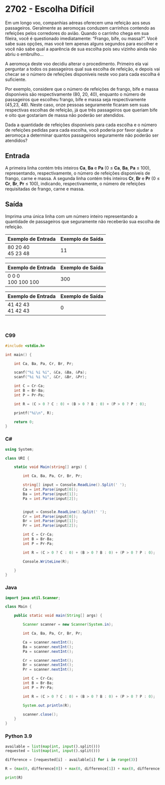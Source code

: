 # 2702 - Escolha Difícil

Em um longo voo, companhias aéreas oferecem uma refeição aos seus passageiros. Geralmente as aeromoças conduzem carrinhos contendo as refeições pelos corredores do avião. Quando o carrinho chega em sua fileira, você é questionado imediatamente: “Frango, bife, ou massa?”. Você sabe suas opções, mas você tem apenas alguns segundos para escolher e você não sabe qual a aparência de sua escolha pois seu vizinho ainda não abriu o embrulho…

A aeromoça deste voo decidiu alterar o procedimento. Primeiro ela vai perguntar a todos os passageiros qual sua escolha de refeição, e depois vai checar se o número de refeições disponíveis neste voo para cada escolha é suficiente.

Por exemplo, considere que o número de refeições de frango, bife e massa disponíveis são respectivamente (80, 20, 40), enquanto o número de passageiros que escolheu frango, bife e massa seja respectivamente (45,23, 48). Neste caso, onze pessoas seguramente ficaram sem suas respectivas escolhas de refeição, já que três passageiros que queriam bife e oito que gostariam de massa não poderão ser atendidos.

Dada a quantidade de refeições disponíveis para cada escolha e o número de refeições pedidas para cada escolha, você poderia por favor ajudar a aeromoça a determinar quantos passageiros seguramente não poderão ser atendidos?

## Entrada

A primeira linha contém três inteiros **Ca**, **Ba** e **Pa** (0 ≤ **Ca**, **Ba**, **Pa** ≤ 100), representando, respectivamente, o número de refeições disponíveis de frango, carne e massa. A segunda linha contém três inteiros **Cr**, **Br** e **Pr** (0 ≤ **Cr**, **Br**, **Pr** ≤ 100), indicando, respectivamente, o número de refeições requisitadas de frango, carne e massa.

## Saída

Imprima uma única linha com um número inteiro representando a quantidade de passageiros que seguramente não receberão sua escolha de refeição.

| Exemplo de Entrada      | Exemplo de Saída |
| ----------------------- | ---------------- |
| 80 20 40 </br> 45 23 48 | 11               |

| Exemplo de Entrada      | Exemplo de Saída |
| ----------------------- | ---------------- |
| 0 0 0 </br> 100 100 100 | 300              |

| Exemplo de Entrada     | Exemplo de Saída |
| ---------------------- | ---------------- |
| 41 42 43 </br>41 42 43 | 0                |

&nbsp;

### C99

```c
#include <stdio.h>

int main() {

    int Ca, Ba, Pa, Cr, Br, Pr;

    scanf("%i %i %i", &Ca, &Ba, &Pa);
    scanf("%i %i %i", &Cr, &Br, &Pr);

    int C = Cr-Ca;
    int B = Br-Ba;
    int P = Pr-Pa;

    int R = (C > 0 ? C : 0) + (B > 0 ? B : 0) + (P > 0 ? P : 0);

    printf("%i\n", R);

    return 0;
}
```

### C#

```cs
using System;

class URI {

    static void Main(string[] args) {

        int Ca, Ba, Pa, Cr, Br, Pr;

        string[] input = Console.ReadLine().Split(' ');
        Ca = int.Parse(input[0]);
        Ba = int.Parse(input[1]);
        Pa = int.Parse(input[2]);


        input = Console.ReadLine().Split(' ');
        Cr = int.Parse(input[0]);
        Br = int.Parse(input[1]);
        Pr = int.Parse(input[2]);

        int C = Cr-Ca;
        int B = Br-Ba;
        int P = Pr-Pa;

        int R = (C > 0 ? C : 0) + (B > 0 ? B : 0) + (P > 0 ? P : 0);

        Console.WriteLine(R);

    }
}
```

### Java

```java
import java.util.Scanner;

class Main {

    public static void main(String[] args) {

        Scanner scanner = new Scanner(System.in);

        int Ca, Ba, Pa, Cr, Br, Pr;

        Ca = scanner.nextInt();
        Ba = scanner.nextInt();
        Pa = scanner.nextInt();

        Cr = scanner.nextInt();
        Br = scanner.nextInt();
        Pr = scanner.nextInt();

        int C = Cr-Ca;
        int B = Br-Ba;
        int P = Pr-Pa;

        int R = (C > 0 ? C : 0) + (B > 0 ? B : 0) + (P > 0 ? P : 0);

        System.out.println(R);

        scanner.close();
    }
}
```

### Python 3.9

```py
available = list(map(int, input().split()))
requested = list(map(int, input().split()))

difference = [requested[i] - available[i] for i in range(3)]

R = (max(0, difference[0]) + max(0, difference[1]) + max(0, difference[2]))

print(R)
```
